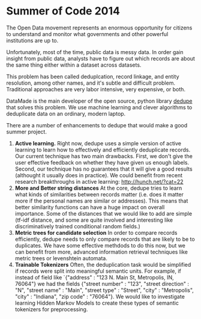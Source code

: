 Summer of Code 2014
==============

The Open Data movement represents an enormous opportunity for citizens to understand and monitor what governments and other powerful institutions are up to. 

Unfortunately, most of the time, public data is messy data. In order gain insight from public data, analysts have to figure out which records are about the same thing either within a dataset across datasets.

This problem has been called deduplcation, record linkage, and entity resolution, among other names, and it's subtle and difficult problem. Traditional approaches are very labor intensive, very expensive, or both.

DataMade is the main developer of the open source, python library [dedupe](https://github.com/open-city/dedupe) that solves this problem. We use machine learning and clever algorithms to deduplicate data on an ordinary, modern laptop.

There are a number of enhancements to dedupe that would make a good summer project.

1. **Active learning.** Right now, dedupe uses a simple version of active learning to learn how to effectively and efficiently deduplicate records. Our current technique has two main drawbacks. First, we don't give the user effective feedback on whether they have given us enough labels. Second, our technique has no guarantees that it will give a good results (althought it usually does in practice). We could benefit from recent research breakthroughs in active learning: http://hunch.net/?cat=22
2. **More and Better string distances** At the core, dedupe tries to learn what kinds of similarities between records matter (i.e. does it matter more if the personal names are similar or addresses). This means that better similarity functions can have a huge impact on overall importance. Some of the distances that we would like to add are simple (tf-idf distance, and some are quite involved and interesting like discriminatively trained conditional random fields.)
3. **Metric trees for candidate selection** In order to compare records efficiently, dedupe needs to only compare records that are likely to be to duplicates. We have some effective methdods to do this now, but we can benefit from more, advanced information retrieval techniques like metric trees or levenshtein automata.
4. **Trainable Tokenizers** Often, the deduplication task would be simplified if records were split into meaningful semantic units. For example, if instead of field like `{"address" : "123 N. Main St, Metropolis, IN, 76064"} we had the fields {"street number" : "123", "street direction" : "N", "street name" : "Main", "street type" : "Street", "city" : "Metropolis", "city" : "Indiana", "zip code" : "76064"}. We would like to investigate learning Hidden Markov Models to create these types of semantic tokenizers for preprocessing.
